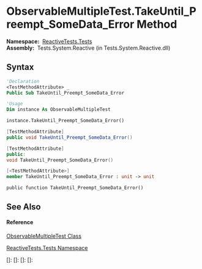 # ObservableMultipleTest.TakeUntil\_Preempt\_SomeData\_Error Method

**Namespace:**  [ReactiveTests.Tests](ReactiveTests.Tests\ReactiveTests.Tests.md)  
**Assembly:**  Tests.System.Reactive (in Tests.System.Reactive.dll)

## Syntax

```vb
'Declaration
<TestMethodAttribute> _
Public Sub TakeUntil_Preempt_SomeData_Error
```

```vb
'Usage
Dim instance As ObservableMultipleTest

instance.TakeUntil_Preempt_SomeData_Error()
```

```csharp
[TestMethodAttribute]
public void TakeUntil_Preempt_SomeData_Error()
```

```c++
[TestMethodAttribute]
public:
void TakeUntil_Preempt_SomeData_Error()
```

```fsharp
[<TestMethodAttribute>]
member TakeUntil_Preempt_SomeData_Error : unit -> unit 
```

```jscript
public function TakeUntil_Preempt_SomeData_Error()
```

## See Also

#### Reference

[ObservableMultipleTest Class](ObservableMultipleTest\ObservableMultipleTest.md)

[ReactiveTests.Tests Namespace](ReactiveTests.Tests\ReactiveTests.Tests.md)

[]: 
[]: 
[]: 
[]: 